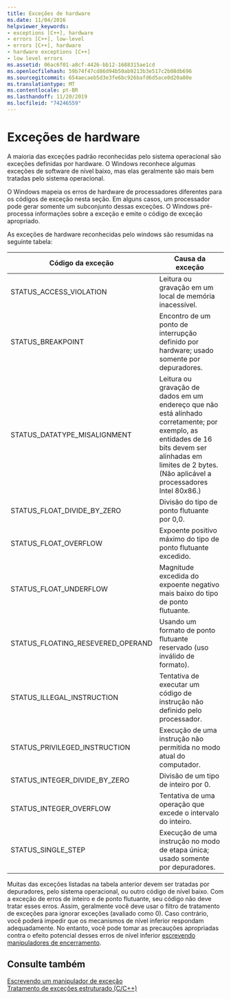 ```yaml
---
title: Exceções de hardware
ms.date: 11/04/2016
helpviewer_keywords:
- exceptions [C++], hardware
- errors [C++], low-level
- errors [C++], hardware
- hardware exceptions [C++]
- low level errors
ms.assetid: 06ac6f01-a8cf-4426-bb12-1688315ae1cd
ms.openlocfilehash: 59b74f47cd86d94b50ab9213b3e517c2b08db696
ms.sourcegitcommit: 654aecaeb5d3e3fe6bc926bafd6d5ace0d20a80e
ms.translationtype: MT
ms.contentlocale: pt-BR
ms.lasthandoff: 11/20/2019
ms.locfileid: "74246559"
---
```

# <a name="hardware-exceptions"></a>Exceções de hardware

A maioria das exceções padrão reconhecidas pelo sistema operacional são exceções definidas por hardware. O Windows reconhece algumas exceções de software de nível baixo, mas elas geralmente são mais bem tratadas pelo sistema operacional.

O Windows mapeia os erros de hardware de processadores diferentes para os códigos de exceção nesta seção. Em alguns casos, um processador pode gerar somente um subconjunto dessas exceções. O Windows pré-processa informações sobre a exceção e emite o código de exceção apropriado.

As exceções de hardware reconhecidas pelo windows são resumidas na seguinte tabela:

|Código da exceção|Causa da exceção|
|--------------------|------------------------|
|STATUS_ACCESS_VIOLATION|Leitura ou gravação em um local de memória inacessível.|
|STATUS_BREAKPOINT|Encontro de um ponto de interrupção definido por hardware; usado somente por depuradores.|
|STATUS_DATATYPE_MISALIGNMENT|Leitura ou gravação de dados em um endereço que não está alinhado corretamente; por exemplo, as entidades de 16 bits devem ser alinhadas em limites de 2 bytes. (Não aplicável a processadores Intel 80*x*86.)|
|STATUS_FLOAT_DIVIDE_BY_ZERO|Divisão do tipo de ponto flutuante por 0,0.|
|STATUS_FLOAT_OVERFLOW|Expoente positivo máximo do tipo de ponto flutuante excedido.|
|STATUS_FLOAT_UNDERFLOW|Magnitude excedida do expoente negativo mais baixo do tipo de ponto flutuante.|
|STATUS_FLOATING_RESEVERED_OPERAND|Usando um formato de ponto flutuante reservado (uso inválido de formato).|
|STATUS_ILLEGAL_INSTRUCTION|Tentativa de executar um código de instrução não definido pelo processador.|
|STATUS_PRIVILEGED_INSTRUCTION|Execução de uma instrução não permitida no modo atual do computador.|
|STATUS_INTEGER_DIVIDE_BY_ZERO|Divisão de um tipo de inteiro por 0.|
|STATUS_INTEGER_OVERFLOW|Tentativa de uma operação que excede o intervalo do inteiro.|
|STATUS_SINGLE_STEP|Execução de uma instrução no modo de etapa única; usado somente por depuradores.|

Muitas das exceções listadas na tabela anterior devem ser tratadas por depuradores, pelo sistema operacional, ou outro código de nível baixo. Com a exceção de erros de inteiro e de ponto flutuante, seu código não deve tratar esses erros. Assim, geralmente você deve usar o filtro de tratamento de exceções para ignorar exceções (avaliado como 0). Caso contrário, você poderá impedir que os mecanismos de nível inferior respondam adequadamente. No entanto, você pode tomar as precauções apropriadas contra o efeito potencial desses erros de nível inferior [escrevendo manipuladores de encerramento](../cpp/writing-a-termination-handler.md).

## <a name="see-also"></a>Consulte também

[Escrevendo um manipulador de exceção](../cpp/writing-an-exception-handler.md)<br/>
[Tratamento de exceções estruturado (C/C++)](../cpp/structured-exception-handling-c-cpp.md)
